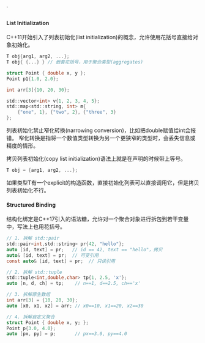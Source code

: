 `
#### List Initialization

C++11开始引入了列表初始化(list initialization)的概念，允许使用花括号直接给对象初始化。

```c 
T obj{arg1, arg2, ...};
T obj{ {...} } // 嵌套花括号，用于聚合类型(aggregates)

struct Point { double x, y };
Point p1{1.0, 2.0};

int arr[3]{10, 20, 30};

std::vector<int> v{1, 2, 3, 4, 5};
std::map<std::string, int> m{
    {"one", 1}, {"two", 2}, {"three", 3}
};
```

列表初始化禁止窄化转换(narrowing conversion)，比如把double赋值给int会报错。
窄化转换是指将一个数值类型转换为另一个更狭窄的类型时，会丢失信息或精度的情形。

拷贝列表初始化(copy list initialization)语法上就是在声明的时候带上等号。

```c 
T obj = {arg1, arg2, ...};
```

如果类型T有一个explicit的构造函数，直接初始化列表可以直接调用它，但是拷贝列表初始化不行。

#### Structured Binding
结构化绑定是C++17引入的语法糖，允许对一个聚合对象进行拆包到若干变量中，写法上也用花括号。

```c 
// 1. 拆解 std::pair
std::pair<int,std::string> pr{42, "hello"};
auto [id, text] = pr;   // id == 42, text == "hello"，拷贝
auto& [id, text] = pr;  // 可变引用
const auto& [id, text] = pr;  // 只读引用

// 2. 拆解 std::tuple
std::tuple<int,double,char> tp{1, 2.5, 'x'};
auto [n, d, ch] = tp;    // n==1, d==2.5, ch=='x'

// 3. 拆解原生数组
int arr[3] = {10, 20, 30};
auto [x0, x1, x2] = arr; // x0==10, x1==20, x2==30

// 4. 拆解自定义聚合
struct Point { double x, y; };
Point p{3.0, 4.0};
auto [px, py] = p;       // px==3.0, py==4.0
```